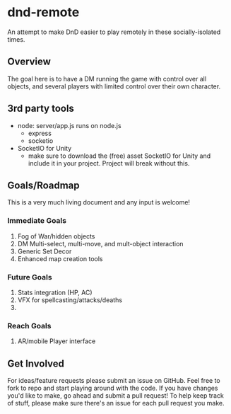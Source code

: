 # dnd-remote
 
An attempt to make DnD easier to play remotely in these socially-isolated times. 

## Overview

The goal here is to have a DM running the game with control over all objects, and several players with limited control over their own character. 

## 3rd party tools
- node: server/app.js runs on node.js
    - express
    - socketio
- SocketIO for Unity
    - make sure to download the (free) asset SocketIO for Unity and include it in your project. Project will break without this. 


## Goals/Roadmap

This is a very much living document and any input is welcome!

### Immediate Goals
1. Fog of War/hidden objects
2. DM Multi-select, multi-move, and mult-object interaction
3. Generic Set Decor 
4. Enhanced map creation tools

### Future Goals
1. Stats integration (HP, AC)
2. VFX for spellcasting/attacks/deaths
3. 

### Reach Goals
1. AR/mobile Player interface


## Get Involved
For ideas/feature requests please submit an issue on GitHub. Feel free to fork to repo and start playing around with the code. If you have changes you'd like to make, go ahead and submit a pull request! To help keep track of stuff, please make sure there's an issue for each pull request you make.
